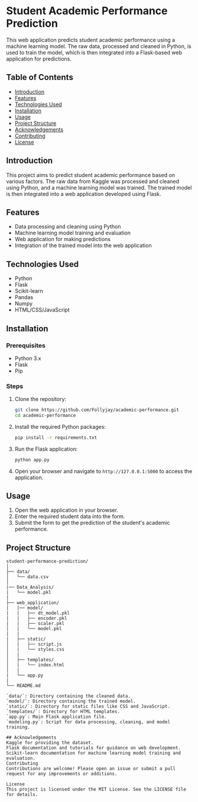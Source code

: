 # Student Academic Performance Prediction

This web application predicts student academic performance using a machine learning model. The raw data, processed and cleaned in Python, is used to train the model, which is then integrated into a Flask-based web application for predictions.

## Table of Contents

- [Introduction](#introduction)
- [Features](#features)
- [Technologies Used](#technologies-used)
- [Installation](#installation)
- [Usage](#usage)
- [Project Structure](#project-structure)
- [Acknowledgements](#acknowledgements)
- [Contributing](#contributing)
- [License](#license)

## Introduction

This project aims to predict student academic performance based on various factors. The raw data from Kaggle was processed and cleaned using Python, and a machine learning model was trained. The trained model is then integrated into a web application developed using Flask.

## Features

- Data processing and cleaning using Python
- Machine learning model training and evaluation
- Web application for making predictions
- Integration of the trained model into the web application

## Technologies Used

- Python
- Flask
- Scikit-learn
- Pandas
- Numpy
- HTML/CSS/JavaScript

## Installation

### Prerequisites

- Python 3.x
- Flask
- Pip

### Steps

1. Clone the repository:
    ```bash
    git clone https://github.com/Follyjay/academic-performance.git
    cd academic-performance
    ```

2. Install the required Python packages:
    ```bash
    pip install -r requirements.txt
    ```

3. Run the Flask application:
    ```bash
    python app.py
    ```

4. Open your browser and navigate to `http://127.0.0.1:5000` to access the application.

## Usage

1. Open the web application in your browser.
2. Enter the required student data into the form.
3. Submit the form to get the prediction of the student's academic performance.

## Project Structure

```plaintext
student-performance-prediction/
│
├── data/
│   └── data.csv
│
|── Data_Analysis/
|   └── model.pkl
|
├── web_application/
|   |── model/
|   |   ├── dt_model.pkl
|   |   ├── encoder.pkl
|   |   ├── scaler.pkl
│   |   └── model.pkl
|   |
|   ├── static/
│   |   ├── script.js
│   |   └── styles.css
│   |
│   ├── templates/
│   |   └── index.html
│   |
|   └── app.py
|
└── README.md

`data/`: Directory containing the cleaned data.
`model/`: Directory containing the trained model.
`static/`: Directory for static files like CSS and JavaScript.
`templates/`: Directory for HTML templates.
`app.py`: Main Flask application file.
`modeling.py`: Script for data processing, cleaning, and model training.

## Acknowledgements
Kaggle for providing the dataset.
Flask documentation and tutorials for guidance on web development.
Scikit-learn documentation for machine learning model training and evaluation.
Contributing
Contributions are welcome! Please open an issue or submit a pull request for any improvements or additions.

License
This project is licensed under the MIT License. See the LICENSE file for details.


